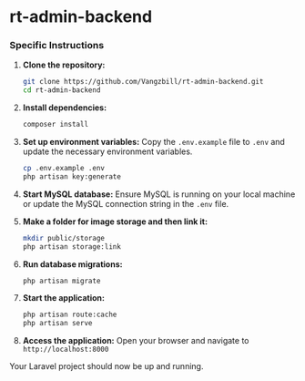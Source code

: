 # rt-admin-backend

### Specific Instructions

1. **Clone the repository:**
    ```bash
    git clone https://github.com/Vangzbill/rt-admin-backend.git
    cd rt-admin-backend
    ```

2. **Install dependencies:**
    ```bash
    composer install
    ```

3. **Set up environment variables:**
    Copy the `.env.example` file to `.env` and update the necessary environment variables.
    ```bash
    cp .env.example .env
    php artisan key:generate
    ```

4. **Start MySQL database:**
    Ensure MySQL is running on your local machine or update the MySQL connection string in the `.env` file.

5. **Make a folder for image storage and then link it:**
    ```bash
    mkdir public/storage
    php artisan storage:link
    ```

6. **Run database migrations:**
    ```bash
    php artisan migrate
    ```

7. **Start the application:**
    ```bash
    php artisan route:cache
    php artisan serve
    ```

8. **Access the application:**
    Open your browser and navigate to `http://localhost:8000`

Your Laravel project should now be up and running.
